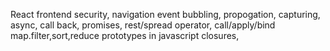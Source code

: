 React frontend security,
navigation
event bubbling, propogation, capturing,
async, call back, promises,
rest/spread operator,
call/apply/bind
map.filter,sort,reduce
prototypes in javascript
closures,



